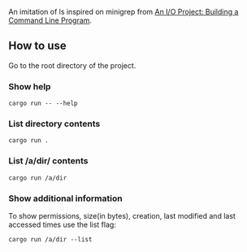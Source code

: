 An imitation of ls inspired on minigrep from [An I/O Project: Building a Command Line Program](https://doc.rust-lang.org/book/ch12-00-an-io-project.html).

## How to use

Go to the root directory of the project. 

### Show help

```
cargo run -- --help
```

### List directory contents

```
cargo run .
```

### List /a/dir/ contents

```
cargo run /a/dir
```

### Show additional information

To show permissions, size(in bytes), creation, last modified and last accessed times use
the list flag:

```
cargo run /a/dir --list
```